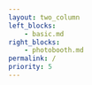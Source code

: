 ```yaml
---
layout: two_column
left_blocks:
    - basic.md
right_blocks:
    - photobooth.md
permalink: /
priority: 5
---
```

